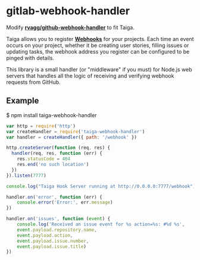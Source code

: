 # gitlab-webhook-handler

Modify **[rvagg/github-webhook-handler](https://github.com/rvagg/github-webhook-handler)** to fit Taiga.

Taiga allows you to register **[Webhooks](http://taigaio.github.io/taiga-doc/dist/webhooks.html)** for your projects. Each time an event occurs on your project, whether it be creating user stories, filling issues or updating tasks, the webhook address you register can be configured to be pinged with details.

This library is a small handler (or "middleware" if you must) for Node.js web servers that handles all the logic of receiving and verifying webhook requests from GitHub.


## Example

$ npm install taiga-webhook-handler

```js
var http = require('http')
var createHandler = require('taiga-webhook-handler')
var handler = createHandler({ path: '/webhook' })

http.createServer(function (req, res) {
  handler(req, res, function (err) {
    res.statusCode = 404
    res.end('no such location')
  })
}).listen(7777)

console.log("Taiga Hook Server running at http://0.0.0.0:7777/webhook");

handler.on('error', function (err) {
  	console.error('Error:', err.message)
})

handler.on('issues', function (event) {
  	console.log('Received an issue event for %s action=%s: #%d %s',
    event.payload.repository.name,
    event.payload.action,
    event.payload.issue.number,
    event.payload.issue.title)
})
```
